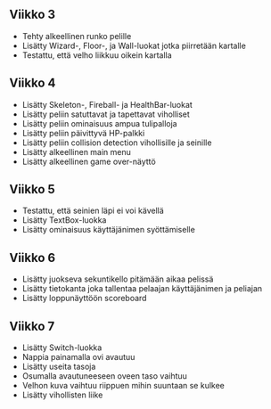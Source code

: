 ## Viikko 3
- Tehty alkeellinen runko pelille
- Lisätty Wizard-, Floor-, ja Wall-luokat jotka piirretään kartalle
- Testattu, että velho liikkuu oikein kartalla 

## Viikko 4
- Lisätty Skeleton-, Fireball- ja HealthBar-luokat
- Lisätty peliin satuttavat ja tapettavat viholliset
- Lisätty peliin ominaisuus ampua tulipalloja
- Lisätty peliin päivittyvä HP-palkki
- Lisätty peliin collision detection vihollisille ja seinille
- Lisätty alkeellinen main menu
- Lisätty alkeellinen game over-näyttö

## Viikko 5
- Testattu, että seinien läpi ei voi kävellä
- Lisätty TextBox-luokka
- Lisätty ominaisuus käyttäjänimen syöttämiselle

## Viikko 6
- Lisätty juokseva sekuntikello pitämään aikaa pelissä
- Lisätty tietokanta joka tallentaa pelaajan käyttäjänimen ja peliajan
- Lisätty loppunäyttöön scoreboard

## Viikko 7
- Lisätty Switch-luokka
- Nappia painamalla ovi avautuu
- Lisätty useita tasoja
- Osumalla avautuneeseen oveen taso vaihtuu
- Velhon kuva vaihtuu riippuen mihin suuntaan se kulkee
- Lisätty vihollisten liike
